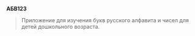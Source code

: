**АБВ123**

> Приложение для изучения букв русского алфавита и чисел для детей  дошкольного возраста.
